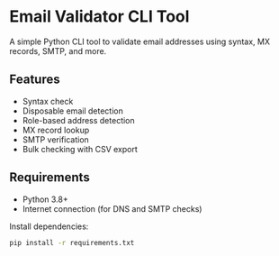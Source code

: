 # Email Validator CLI Tool

A simple Python CLI tool to validate email addresses using syntax, MX records, SMTP, and more.

## Features

- Syntax check
- Disposable email detection
- Role-based address detection
- MX record lookup
- SMTP verification
- Bulk checking with CSV export

## Requirements

- Python 3.8+
- Internet connection (for DNS and SMTP checks)

Install dependencies:

```bash
pip install -r requirements.txt
